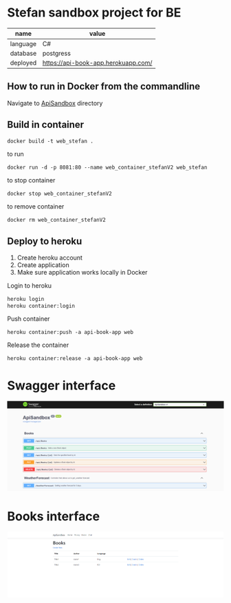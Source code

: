 ﻿# Stefan sandbox project for BE

name | value
--- | ---
language | C#
database | postgress
deployed | https://api-book-app.herokuapp.com/


## How to run in Docker from the commandline

Navigate to [ApiSandbox](ApiSandbox) directory

## Build in container
```
docker build -t web_stefan .
```

to run

```
docker run -d -p 8081:80 --name web_container_stefanV2 web_stefan
```

to stop container
```
docker stop web_container_stefanV2
```

to remove container
```
docker rm web_container_stefanV2
```

## Deploy to heroku

1. Create heroku account
2. Create application
3. Make sure application works locally in Docker


Login to heroku
```
heroku login
heroku container:login
```

Push container
```
heroku container:push -a api-book-app web
```

Release the container
```
heroku container:release -a api-book-app web
```

# Swagger interface

![GitHub Logo](/Assets/swagger-screenshot.PNG)

# Books interface

![GitHub Logo](/Assets/books-screenshot.PNG)
